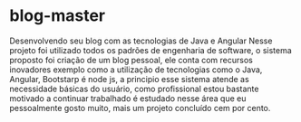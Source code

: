 # blog-master
 Desenvolvendo seu blog com as tecnologias de Java e Angular
Nesse projeto foi utilizado todos os padrões de engenharia de software, o sistema proposto foi criação de um blog pessoal, ele conta com recursos inovadores exemplo como a utilização de tecnologias como o Java, Angular, Bootstarp é node js, a principio esse sistema atende as necessidade básicas do usuário, como profissional estou bastante motivado a continuar trabalhado é estudado nesse área que eu pessoalmente gosto muito, mais um projeto concluído cem por cento.
